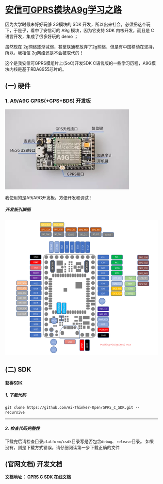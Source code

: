 [安信可GPRS模块A9g学习之路](https://github.com/xuhongv/GPRS_A9G)
=====

因为大学时候未好好玩够 2G模块的 SDK 开发，所以出来社会，必须把这个玩下，于是乎，看中了安信可的 A9g 模块，因为它支持 SDK 内核开发，而且是 C 语言开发，集成了很多好玩的 demo ；

虽然现在 2g网络逐渐减弱，甚至联通都放弃了2g网络，但是有中国移动在坚持，所以，我相信 2g网络还是不会被取代的！

这个是我安信可GPRS模组片上(SoC)开发SDK C语言版的一些学习历程，A9G模块内核是基于RDA8955芯片的。


## (一) 硬件



### 1. A9/A9G GPRS(+GPS+BDS) 开发板

![](./doc/assets/A9G_dev.png)</br>

我使用的是A9/A9G开发板，方便开发和调试！


##### 开发板引脚图

<p align="center">
<img src ="./doc/assets/pudding_pin.png"/>
</p>


## (二) SDK


#### 获得SDK


##### 1. 下载代码

```
git clone https://github.com/Ai-Thinker-Open/GPRS_C_SDK.git --recursive
```
---
##### 2. 检查代码完整性

下载完后请检查目录`platform/csdk`目录写是否包含`debug`、`release`目录。
如果没有，则是下载方式错误，请仔细阅读第一步下载正确的文件


## (官网文档) 开发文档


**文档地址： [GPRS C SDK 在线文档](https://ai-thinker-open.github.io/GPRS_C_SDK_DOC/zh/)**


